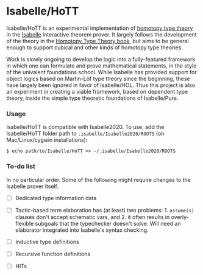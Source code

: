 # Isabelle/HoTT

Isabelle/HoTT is an experimental implementation of [homotopy type theory](https://en.wikipedia.org/wiki/Homotopy_type_theory) in the [Isabelle](https://isabelle.in.tum.de/) interactive theorem prover.
It largely follows the development of the theory in the [Homotopy Type Theory book](https://homotopytypetheory.org/book/), but aims to be general enough to support cubical and other kinds of homotopy type theories.

Work is slowly ongoing to develop the logic into a fully-featured framework in which one can formulate and prove mathematical statements, in the style of the univalent foundations school.
While Isabelle has provided support for object logics based on Martin-Löf type theory since the beginning, these have largely been ignored in favor of Isabelle/HOL.
Thus this project is also an experiment in creating a viable framework, based on dependent type theory, inside the simple type theoretic foundations of Isabelle/Pure.

### Usage

Isabelle/HoTT is compatible with Isabelle2020.
To use, add the Isabelle/HoTT folder path to `.isabelle/Isabelle2020/ROOTS` (on Mac/Linux/cygwin installations):

```
$ echo path/to/Isabelle/HoTT >> ~/.isabelle/Isabelle2020/ROOTS
```

### To-do list

In no particular order. Some of the following might require changes to the Isabelle prover itself.

- [ ] Dedicated type information data
- [ ] Tactic-based term elaboration has (at least) two problems:
        1. `assume(s)` clauses don't accept schematic vars, and
        2. it often results in overly-flexible subgoals that the typechecker doesn't solve.
      Will need an elaborator integrated into Isabelle's syntax checking.
- [ ] Inductive type definitions
- [ ] Recursive function definitions
- [ ] HITs

